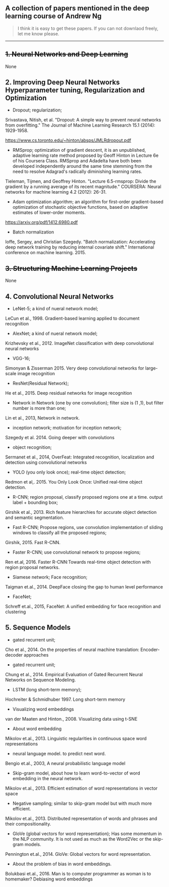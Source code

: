 ## A collection of papers mentioned in the deep learning course of Andrew Ng


> I think it is easy to get these papers. If you can not downlaod freely, let me know please.
***

## ~~1. Neural Networks and Deep Learning~~
None


## 2. Improving Deep Neural Networks Hyperparameter tuning, Regularization and Optimization

- Dropout; regularization; 

Srivastava, Nitish, et al. "Dropout: A simple way to prevent neural networks from overfitting." The Journal of Machine Learning Research 15.1 (2014): 1929-1958.

https://www.cs.toronto.edu/~hinton/absps/JMLRdropout.pdf

- RMSprop; optimization of gradient descent, it is an unpublished, adaptive learning rate method proposed by Geoff Hinton in Lecture 6e of his Coursera Class. RMSprop and Adadelta have both been developed independently around the same time stemming from the need to resolve Adagrad's radically diminishing learning rates.

Tieleman, Tijmen, and Geoffrey Hinton. "Lecture 6.5-rmsprop: Divide the gradient by a running average of its recent magnitude." COURSERA: Neural networks for machine learning 4.2 (2012): 26-31.

- Adam optimization algorithm; an algorithm for first-order gradient-based optimization of stochastic objective functions, based on adaptive estimates of lower-order moments. 

https://arxiv.org/pdf/1412.6980.pdf

- Batch normalization

Ioffe, Sergey, and Christian Szegedy. "Batch normalization: Accelerating deep network training by reducing internal covariate shift." International conference on machine learning. 2015.


## ~~3. Structuring Machine Learning Projects~~
None

## 4. Convolutional Neural Networks

- LeNet-5; a kind of nueral network model;

LeCun et al., 1998. Gradient-based learning applied to document recognition

- AlexNet; a kind of nueral network model;

Krizhevsky et al., 2012. ImageNet classification with deep convolutional neural networks

- VGG-16; 

Simonyan & Zisserman 2015. Very deep convolutional networks for large-scale image recognition

- ResNet(Residual Network); 

He et al., 2015. Deep residual networks for image recognition

- Network in Network (one by one convolution); filter size is (1 ,1), but filter number is more than one;

Lin et al., 2013, Network in network.

- inception network; motivation for inception network; 

Szegedy et al. 2014. Going deeper with convolutions

- object recognition;

Sermanet et al., 2014, OverFeat: Integrated recognition, localization and detection using convolutional networks

- YOLO (you only look once); real-time object detection;

Redmon et al,. 2015. You Only Look Once: Unified real-time object detection.

- R-CNN; region proposal, classify proposed regions one at a time. output label + bounding box;

Girshik et al., 2013. Rich feature hierarchies for accurate object detection and semantic segmentation.

- Fast R-CNN; Propose regions, use convolution implementation of sliding windows to classify all the proposed regions; 

Girshik, 2015. Fast R-CNN.

- Faster R-CNN; use convolutional network to propose regions;

Ren et.al, 2016. Faster R-CNN:Towards real-time object detection with region proposal networks.

- Siamese network; Face recognition;

Taigman et.al., 2014. DeepFace closing the gap to human level performance

- FaceNet; 

Schreff et.al., 2015, FaceNet: A unified embedding for face recognition and clustering


## 5. Sequence Models

- gated recurrent unit; 

Cho et al., 2014. On the properties of neural machine translation: Encoder-decoder approaches

- gated recurrent unit;

Chung et al., 2014. Empirical Evaluation of Gated Recurrent Neural Networks on Sequence Modeling.

- LSTM (long short-term memory);

Hochreiter & Schmidhuber 1997. Long short-term memory

- Visualizing word embeddings

van der Maaten and Hinton., 2008. Visualizing data using t-SNE

- About word embedding

Mikolov et.al., 2013. Linguistic regularities in continuous space word representations

- neural language model. to predict next word.

Bengio et.al., 2003, A neural probabilistic language model

- Skip-gram model, about how to learn word-to-vector of word embedding in the neural network.

Mikolov et.al., 2013. Efficient estimation of word representations in vector space

- Negative sampling; similar to skip-gram model but with much more efficient.

Mikolov et.al., 2013. Distributed representation of words and phrases and their compositionality.

- GloVe (global vectors for word representation); Has some momentum in the NLP community. It is not used as much as the Word2Vec or the skip-gram models.

Pennington et.al., 2014. GloVe: Global vectors for word representation.

- About the problem of bias in word embeddings.

Bolukbasi et.al., 2016. Man is to computer programmer as woman is to homemaker? Debiasing word embeddings

















